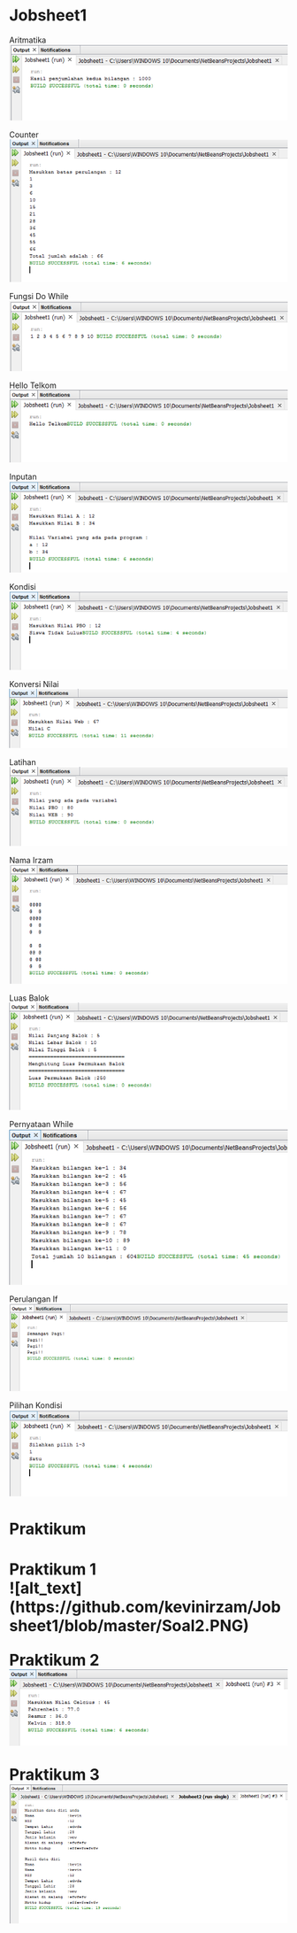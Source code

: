 # Jobsheet1
Aritmatika
<br>
![alt_text](https://github.com/kevinirzam/Jobsheet1/blob/master/Aritmatika.PNG)

Counter
<br>
![alt_text](https://github.com/kevinirzam/Jobsheet1/blob/master/Counter.PNG)

Fungsi Do While
<br>
![alt_text](https://github.com/kevinirzam/Jobsheet1/blob/master/FungsiDoWhile.PNG)

Hello Telkom
<br>
![alt_text](https://github.com/kevinirzam/Jobsheet1/blob/master/HelloTelkom.PNG)

Inputan
<br>
![alt_text](https://github.com/kevinirzam/Jobsheet1/blob/master/Inputan.PNG)

Kondisi
<br>
![alt_text](https://github.com/kevinirzam/Jobsheet1/blob/master/Kondisi.PNG)

Konversi Nilai
<br>
![alt_text](https://github.com/kevinirzam/Jobsheet1/blob/master/KonversiNilai.PNG)

Latihan
<br>
![alt_text](https://github.com/kevinirzam/Jobsheet1/blob/master/Latihan.PNG)

Nama Irzam
<br>
![alt_text](https://github.com/kevinirzam/Jobsheet1/blob/master/LogikaFor.PNG)

Luas Balok
<br>
![alt_text](https://github.com/kevinirzam/Jobsheet1/blob/master/LuasBalok.PNG)

Pernyataan While
<br>
![alt_text](https://github.com/kevinirzam/Jobsheet1/blob/master/PernyataanWhile.PNG)

Perulangan If
<br>
![alt_text](https://github.com/kevinirzam/Jobsheet1/blob/master/PerulanganIf.PNG)

Pilihan Kondisi
<br>
![alt_text](https://github.com/kevinirzam/Jobsheet1/blob/master/PilihanKondisi.PNG)


<h1>Praktikum<h1>
Praktikum 1
<br>
![alt_text](https://github.com/kevinirzam/Jobsheet1/blob/master/Soal2.PNG)


Praktikum 2
<br>
![alt_text](https://github.com/kevinirzam/Jobsheet1/blob/master/Soal2.PNG)

Praktikum 3
<br>
![alt_text](https://github.com/kevinirzam/Jobsheet1/blob/master/soal3.PNG)

